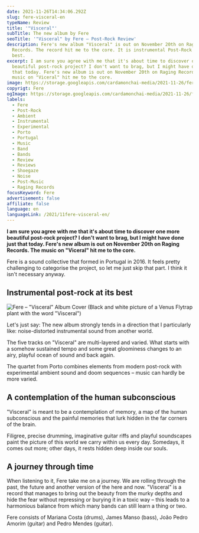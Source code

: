```yaml
---
date: 2021-11-26T14:34:06.292Z
slug: fere-visceral-en
typeName: Review
title: '"Visceral"'
subTitle: The new album by Fere
seoTitle: '"Visceral" by Fere – Post-Rock Review'
description: Fere's new album "Visceral" is out on November 20th on Raging
  Records. The record hit me to the core. It is instrumental Post-Rock at its
  best.
excerpt: I am sure you agree with me that it's about time to discover one more
  beautiful post-rock project? I don't want to brag, but I might have done just
  that today. Fere's new album is out on November 20th on Raging Records. The
  music on "Viceral" hit me to the core.
image: https://storage.googleapis.com/cardamonchai-media/2021-11-26/fere-visceral-header-jpg-imagine-080808_000000_1024_768/640.webp
copyrigt: Fere
ogImage: https://storage.googleapis.com/cardamonchai-media/2021-11-26/fere-visceral-fb-png-imagine-080808_1a1a1a_1200_628/640.webp
labels:
  - Fere
  - Post-Rock
  - Ambient
  - Instrumental
  - Experimental
  - Porto
  - Portugal
  - Music
  - Band
  - Bands
  - Review
  - Reviews
  - Shoegaze
  - Noise
  - Post-Music
  - Raging Records
focusKeyword: Fere
advertisement: false
affiliate: false
language: en
languageLink: /2021/11fere-visceral-en/
---
```

**I am sure you agree with me that it's about time to discover one more beautiful post-rock project? I don't want to brag, but I might have done just that today. Fere's new album is out on November 20th on Raging Records. The music on "Viceral" hit me to the core.**

Fere is a sound collective that formed in Portugal in 2016. It feels pretty challenging to categorise the project, so let me just skip that part. I think it isn't necessary anyway.

## Instrumental post-rock at its best

![Fere – "Visceral" Album Cover (Black and white picture of a Venus Flytrap plant with the word "Visceral")](https://storage.googleapis.com/cardamonchai-media/2021-11-26/fere-visceral-jpeg-imagine-080808_202020_425_425/640.webp "Fere – \"Visceral\"")

Let's just say: The new album strongly tends in a direction that I particularly like: noise-distorted instrumental sound from another world.

The five tracks on "Visceral" are multi-layered and varied. What starts with a somehow sustained tempo and some great gloominess changes to an airy, playful ocean of sound and back again.

The quartet from Porto combines elements from modern post-rock with experimental ambient sound and doom sequences – music can hardly be more varied.

## A contemplation of the human subconscious

"Visceral" is meant to be a contemplation of memory, a map of the human subconscious and the painful memories that lurk hidden in the far corners of the brain.

Filigree, precise drumming, imaginative guitar riffs and playful soundscapes paint the picture of this world we carry within us every day. Somedays, it comes out more; other days, it rests hidden deep inside our souls.

## A journey through time

When listening to it, Fere take me on a journey. We are rolling through the past, the future and another version of the here and now. "Visceral" is a record that manages to bring out the beauty from the murky depths and hide the fear without repressing or burying it in a toxic way – this leads to a harmonious balance from which many bands can still learn a thing or two.

Fere consists of Mariana Costa (drums), James Manso (bass), João Pedro Amorim (guitar) and Pedro Mendes (guitar).